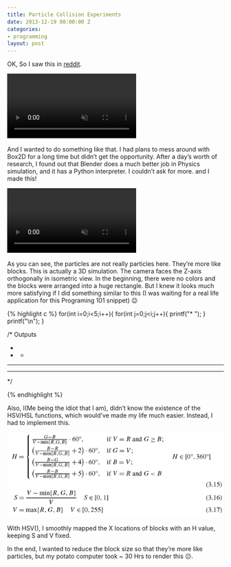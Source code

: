 ```yaml
---
title: Particle Collision Experiments
date: 2013-12-19 00:00:00 Z
categories:
- programming
layout: post
---
```


OK, So I saw this in [reddit](https://www.reddit.com/r/gaming/comments/bdar7/colourful_5min_breakout_style_game_seriously_play).

<video controls="" muted="" src="https://i.imgur.com/T0EaN6u.mp4">
</video>

And I wanted to do something like that. I had plans to mess around with Box2D for a long time but didn’t get the opportunity. After a day’s worth of research,
I found out that Blender does a much better job in Physics simulation, and it has a Python interpreter. I couldn’t ask for more. and I made this!

<video controls="" muted="" loop="" src="http://i.imgur.com/RQXqIPT.mp4">
</video>

As you can see, the particles are not really particles here. They’re more like blocks. This is actually a 3D simulation.
The camera faces the Z-axis orthogonally in isometric view. In the beginning, there were no colors and the blocks were arranged into a huge rectangle. 
But I knew it looks much more satisfying if I did something similar to this (I was waiting for a real life application for this Programing 101 snippet) 😉

{% highlight c %}
for(int i=0;i<5;i++){
    for(int j=0;j<i;j++){
        printf("* ");
    }
    printf("\n");
}

/* Outputs 

* 
* * 
* * * 
* * * * 

*/

{% endhighlight %}

Also, I(Me being the idiot that I am), didn’t know the existence of the HSV/HSL functions, which would’ve made my life much easier. Instead, I had to implement this.

![My helpful screenshot](/assets/images/hsv.png)

With HSV(), I smoothly mapped the X locations of blocks with an H value, keeping S and V fixed.

In the end, I wanted to reduce the block size so that they’re more like particles, but my potato computer took ~ 30 Hrs to render this 😕.